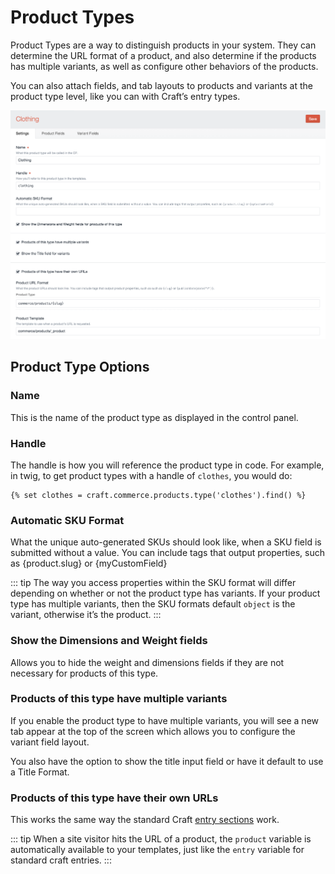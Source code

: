 # Product Types

Product Types are a way to distinguish products in your system. They can determine the URL format of a product, and also determine if the products has multiple variants, as well as configure other behaviors of the products.

You can also attach fields, and tab layouts to products and variants at the product type level, like you can with Craft’s entry types.

<img src="assets/product-type-entry-screen.png" width="797" alt="Product Type Entry Screen.">

## Product Type Options

### Name

This is the name of the product type as displayed in the control panel.

### Handle

The handle is how you will reference the product type in code. For example, in twig, to get product types with a handle of `clothes`, you would do:

```twig
{% set clothes = craft.commerce.products.type('clothes').find() %}
```
### Automatic SKU Format

What the unique auto-generated SKUs should look like, when a SKU field is submitted without a value. You can include tags that output properties, such as {product.slug} or {myCustomField}

::: tip
The way you access properties within the SKU format will differ depending on whether or not the product type has variants. If your product type has multiple variants, then the SKU formats default `object` is the variant, otherwise it’s the product.
:::

### Show the Dimensions and Weight fields

Allows you to hide the weight and dimensions fields if they are not necessary for products of this type.

### Products of this type have multiple variants

If you enable the product type to have multiple variants, you will see a new tab appear at the top of the screen which allows you to configure the variant field layout.

You also have the option to show the title input field or have it default to use a Title Format.

### Products of this type have their own URLs

This works the same way the standard Craft [entry sections](https://craftcms.com/docs/sections-and-entries) work.

::: tip
When a site visitor hits the URL of a product, the `product` variable is automatically available to your templates, just like the `entry` variable for standard craft entries.
:::
